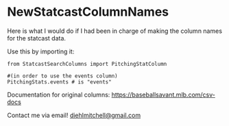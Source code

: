 # NewStatcastColumnNames
Here is what I would do if I had been in charge of making the column names for the statcast data. 

Use this by importing it: 

```
from StatcastSearchColumns import PitchingStatColumn

#(in order to use the events column)
PitchingStats.events # is "events" 
```

Documentation for original columns: 
https://baseballsavant.mlb.com/csv-docs

Contact me via email!
diehlmitchell@gmail.com
